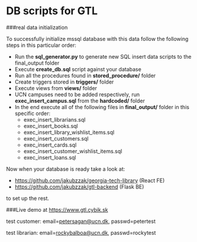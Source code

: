 DB scripts for GTL
==
###real data initialization

To successfully initialize mssql database with this data follow the following steps in this particular order:

- Run the **sql_generator.py** to generate new SQL insert data scripts to the final_output folder
- Execute **create_db.sql** script against your database
- Run all the procedures found in **stored_procedure/** folder
- Create triggers stored in **triggers/** folder
- Execute views from **views/** folder
- UCN campuses need to be added respectively, run **exec_insert_campus.sql** from the **hardcoded/** folder
- In the end execute all of the following files in **final_output/** folder in this specific order:
    - exec_insert_librarians.sql
    - exec_insert_books.sql
    - exec_insert_library_wishlist_items.sql
    - exec_insert_customers.sql
    - exec_insert_cards.sql
    - exec_insert_customer_wishlist_items.sql
    - exec_insert_loans.sql

Now when your database is ready take a look at:
- https://github.com/jakubzzak/georgia-tech-library (React FE)
- https://github.com/jakubzzak/gtl-backend (Flask BE) 
  
to set up the rest.

###Live demo at https://www.gtl.cybik.sk

test customer:
email=petersagan@ucn.dk, passwd=petertest

test librarian:
email=rockybalboa@ucn.dk, passwd=rockytest
